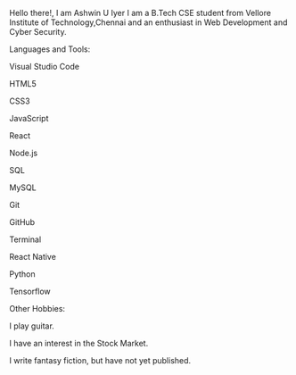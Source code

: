Hello there!, I am Ashwin U Iyer 
I am a B.Tech CSE student from Vellore Institute of Technology,Chennai and an enthusiast in Web Development and Cyber Security.




Languages and Tools:

Visual Studio Code

HTML5

CSS3

JavaScript

React

Node.js

SQL

MySQL

Git

GitHub

Terminal

React Native

Python

Tensorflow

Other Hobbies:

I play guitar.

I have an interest in the Stock Market.

I write fantasy fiction, but have not yet published.
